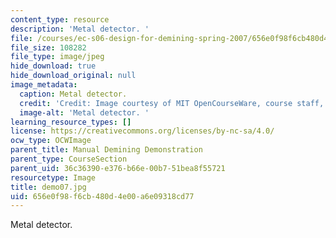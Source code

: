 ```yaml
---
content_type: resource
description: 'Metal detector. '
file: /courses/ec-s06-design-for-demining-spring-2007/656e0f98f6cb480d4e00a6e09318cd77_demo07.jpg
file_size: 108282
file_type: image/jpeg
hide_download: true
hide_download_original: null
image_metadata:
  caption: Metal detector.
  credit: 'Credit: Image courtesy of MIT OpenCourseWare, course staff, and students.'
  image-alt: 'Metal detector. '
learning_resource_types: []
license: https://creativecommons.org/licenses/by-nc-sa/4.0/
ocw_type: OCWImage
parent_title: Manual Demining Demonstration
parent_type: CourseSection
parent_uid: 36c36390-e376-b66e-00b7-51bea8f55721
resourcetype: Image
title: demo07.jpg
uid: 656e0f98-f6cb-480d-4e00-a6e09318cd77
---
```

Metal detector. 